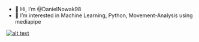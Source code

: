 - 👋 Hi, I’m @DanielNowak98
- 👀 I’m interested in Machine Learning, Python, Movement-Analysis using mediapipe

[![alt text][image]][hyperlink]

[hyperlink]: https://meta.stackoverflow.com/users/44330/jason-s
[image]:
https://www.gravatar.com/avatar/dd5a7ef1476fb01998a215b1642dfd07
(tooltip)
